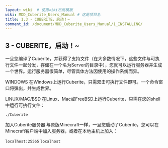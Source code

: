 ```yaml
---
layout: wiki  # 使用wiki布局模板
wiki: MDD_Cuberite_Users_Manual # 这是项目名
title: 1.3 - CUBERITE，启动！~
comment_id: /document/MDD_Cuberite_Users_Manual/1_INSTALLING/
---
```

## 3 - CUBERITE，启动！~

一旦您编译了Cuberite，并获得了支持文件（在大多数情况下，这些文件与可执行文件一起分发，存储在一个名为Server的目录中），您就可以运行服务器并生成一个世界。运行服务器很简单，尽管具体方法因使用的操作系统而异。

WINDOWS
在Windows上运行Cuberite，只需双击可执行文件即可。一个命令窗口将弹出，并生成世界。

LINUX/MAC/BSD
在Linux、Mac或FreeBSD上运行Cuberite，只需在您的shell中运行可执行文件：

`./Cuberite`

加入Cuberite服务器
与原版Minecraft一样，一旦您启动了Cuberite，您可以在Minecraft客户端中加入服务器，或者在本地主机上加入：

`localhost:25565`  `localhost`
